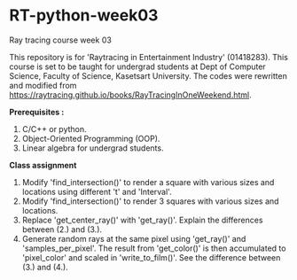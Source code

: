 # RT-python-week03
Ray tracing course week 03

This repository is for 'Raytracing in Entertainment Industry' (01418283).
This course is set to be taught for undergrad students at Dept of Computer Science, Faculty of Science, Kasetsart University.
The codes were rewritten and modified from https://raytracing.github.io/books/RayTracingInOneWeekend.html.

**Prerequisites :**
1. C/C++ or python.
2. Object-Oriented Programming (OOP).
3. Linear algebra for undergrad students.


**Class assignment**

1. Modify 'find_intersection()' to render a square with various sizes and locations using different 't' and 'Interval'. 
2. Modify 'find_intersection()' to render 3 squares with various sizes and locations.
3. Replace 'get_center_ray()' with 'get_ray()'. Explain the differences between (2.) and (3.).
4. Generate random rays at the same pixel using 'get_ray()' and 'samples_per_pixel'. The result from 'get_color()' is then accumulated to 'pixel_color' and scaled in 'write_to_film()'. See the difference between (3.) and (4.).


